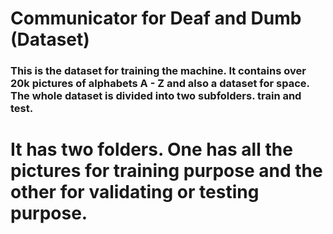 # Communicator for Deaf and Dumb (Dataset)
### This is the dataset for training the machine. It contains over 20k pictures of alphabets A - Z and also a dataset for space. The whole dataset is divided into two subfolders. train and test.
# It has two folders. One has all the pictures for training purpose and the other for validating or testing purpose.



 
